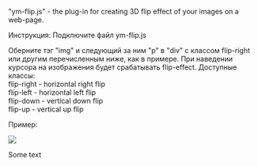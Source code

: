 "ym-flip.js" - the plug-in for creating 3D flip effect of your images on a web-page.

Инструкция:
Подключите файл ym-flip.js
 
Оберните тэг "img" и следующий за ним "p" в "div" c классом flip-right или другим перечисленным ниже, как в примере.
При наведении курсора на изображения будет срабатывать flip-effect.
Доступные классы: <br>
flip-right - horizontal right flip <br>
flip-left - horizontal left flip <br>
flip-down - vertical down flip <br>
flip-up - vertical up flip <br>

Пример:
<div class="flip-right">
<img src="http://placehold.it/150x150">
<p>Some text</p>
</div>
